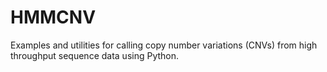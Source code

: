 HMMCNV
======

Examples and utilities for calling copy number variations (CNVs) from high throughput sequence data using Python.
